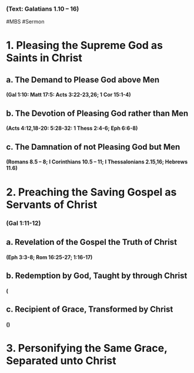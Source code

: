 ### (Text: Galatians 1.10 – 16)
#MBS #Sermon

# ​1. Pleasing the Supreme God as Saints in Christ

##     a. The Demand to Please God above Men
####      (Gal 1:10: Matt 17:5: Acts 3:22-23,26; 1 Cor 15:1-4)

##     b. The Devotion of Pleasing God rather than Men
####      (Acts 4:12,18-20: 5:28-32: 1 Thess 2:4-6; Eph 6:6-8)

##     c. The Damnation of not Pleasing God but Men
####      (Romans 8.5 – 8; I Corinthians 10.5 – 11; I Thessalonians 2.15,16; Hebrews 11.6)

# 2. Preaching the Saving Gospel as Servants of Christ
### (Gal 1:11-12)

##     a. Revelation of the Gospel the Truth of Christ
####      (Eph 3:3-8; Rom 16:25-27; 1:16-17)

##     b. Redemption by God, Taught by through Christ
####      (

##     c. Recipient of Grace, Transformed by Christ
####      ()

# 3. Personifying the Same Grace, Separated unto Christ


	
